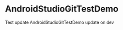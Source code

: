 AndroidStudioGitTestDemo
========================
Test update AndroidStudioGitTestDemo update on dev

